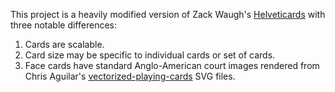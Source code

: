 This project is a heavily modified version of Zack Waugh's [Helveticards](http://zachwaugh.com/helveticards/index.html) with three notable differences:

1. Cards are scalable.
2. Card size may be specific to individual cards or set of cards.
3. Face cards have standard Anglo-American court images rendered from Chris Aguilar's [vectorized-playing-cards](http://code.google.com/p/vectorized-playing-cards/) SVG files.
